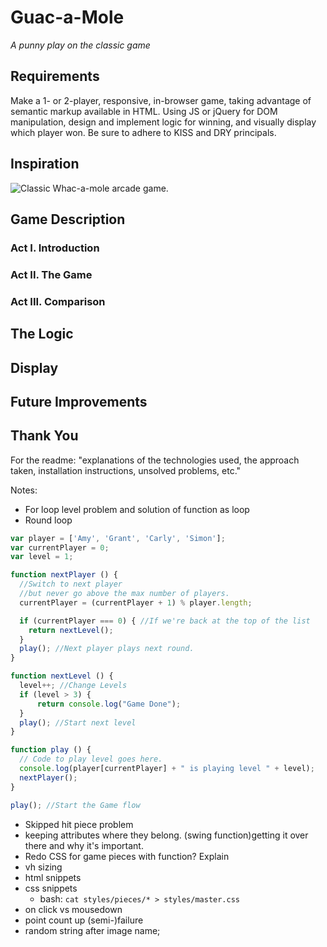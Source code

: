 # Guac-a-Mole
*A punny play on the classic game*

## Requirements
Make a 1- or 2-player, responsive, in-browser game, taking advantage of semantic markup available in HTML.  Using JS or jQuery for DOM manipulation, design and implement logic for winning, and visually display which player won.  Be sure to adhere to KISS and DRY principals.

## Inspiration
![Classic Whac-a-mole arcade game.](http://www.techexclusive.net/wp-content/uploads/2013/05/WHACK-A-MOLE.jpg)

## Game Description

### Act I. Introduction

### Act II. The Game

### Act III. Comparison

## The Logic

## Display

## Future Improvements

## Thank You

For the readme:
"explanations of the technologies used, the approach taken, installation instructions, unsolved problems, etc."

Notes:
- For loop level problem and solution of function as loop
- Round loop

```javascript
var player = ['Amy', 'Grant', 'Carly', 'Simon'];
var currentPlayer = 0;
var level = 1;

function nextPlayer () {
  //Switch to next player
  //but never go above the max number of players.
  currentPlayer = (currentPlayer + 1) % player.length;

  if (currentPlayer === 0) { //If we're back at the top of the list    
    return nextLevel();
  }
  play(); //Next player plays next round.
}

function nextLevel () {
  level++; //Change Levels
  if (level > 3) {
      return console.log("Game Done");
  }
  play(); //Start next level
}

function play () {
  // Code to play level goes here.
  console.log(player[currentPlayer] + " is playing level " + level);
  nextPlayer();
}

play(); //Start the Game flow
```

- Skipped hit piece problem
- keeping attributes where they belong. (swing function)getting it over there  and why it's important.
- Redo CSS for game pieces with function? Explain
- vh sizing
- html snippets
- css snippets
  - bash: `cat styles/pieces/* > styles/master.css`
- on click vs mousedown
- point count up (semi-)failure
- random string after image name;


